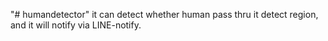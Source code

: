 "# humandetector" 
it can detect whether human pass thru it detect region, and it will notify via LINE-notify.
